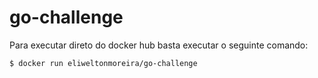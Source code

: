 # go-challenge

Para executar direto do docker hub basta executar o seguinte comando:

```bash
$ docker run eliweltonmoreira/go-challenge
```
